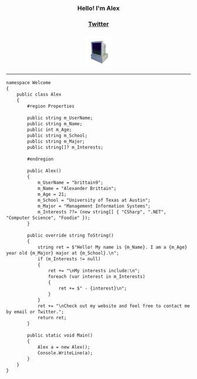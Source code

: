 <!-- Heading -->
<h3 align="center">Hello! I'm Alex</h3>
<h3 align="center"><a href="https://twitter.com/acb935">Twitter</a>
<h3 align="center"><img src = https://github.com/brittain9/brittain9/blob/main/computer.gif width=75px></h3>

---

    namespace Welcome
    {
        public class Alex
        {
            #region Properties

            public string m_UserName;
            public string m_Name;
            public int m_Age;
            public string m_School;
            public string m_Major;
            public string[]? m_Interests;

            #endregion

            public Alex()
            {
                m_UserName = "brittain9";
                m_Name = "Alexander Brittain";
                m_Age = 21;
                m_School = "University of Texas at Austin";
                m_Major = "Management Information Systems";
                m_Interests ??= (new string[] { "CSharp", ".NET", "Computer Science", "Foodie" });
            }

            public override string ToString()
            {
                string ret = $"Hello! My name is {m_Name}. I am a {m_Age} year old {m_Major} major at {m_School}.\n";
                if (m_Interests != null)
                {
                    ret += "\nMy interests include:\n";
                    foreach (var interest in m_Interests)
                    {
                        ret += $" - {interest}\n";
                    }
                }
                ret += "\nCheck out my website and feel free to contact me by email or Twitter.";
                return ret;
            }

            public static void Main()
            {
                Alex a = new Alex();
                Console.WriteLine(a);
            }
        }
    }
